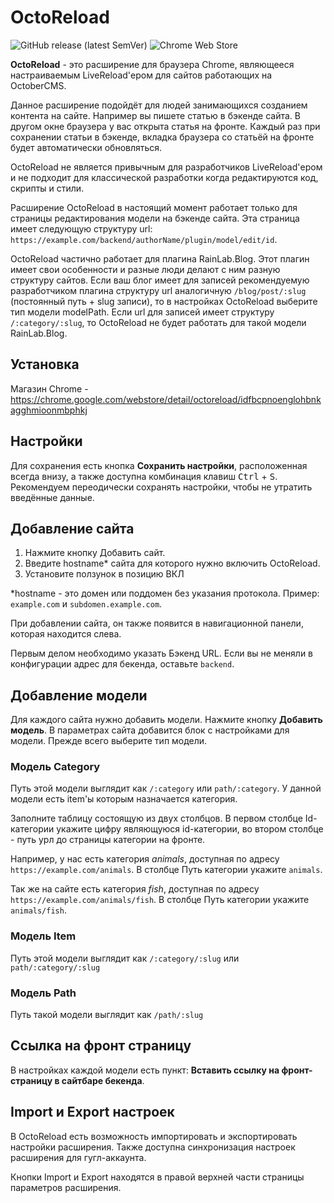 # OctoReload

![GitHub release (latest SemVer)](https://img.shields.io/github/v/release/Web-VPF/octoreload?logo=github)
![Chrome Web Store](https://img.shields.io/chrome-web-store/users/idfbcpnoenglohbnkagghmioonmbphkj?label=Crome%20users&logo=google%20chrome&logoColor=%23dadada)

**OctoReload** - это расширение для браузера Chrome, являющееся настраиваемым LiveReload'ером для сайтов работающих на OctoberCMS.

Данное расширение подойдёт для людей занимающихся созданием контента на сайте. Например вы пишете статью в бэкенде сайта. В другом окне браузера у вас открыта статья на фронте. Каждый раз при сохранении статьи в бэкенде, вкладка браузера со статьёй на фронте будет автоматически обновляться.

OctoReload не является привычным для разработчиков LiveReload'ером и не подходит для классической разработки когда редактируются код, скрипты и стили.

Расширение OctoReload в настоящий момент работает только для страницы редактирования модели на бэкенде сайта. Эта страница имеет следующую структуру url: `https://example.com/backend/authorName/plugin/model/edit/id`.

OctoReload частично работает для плагина RainLab.Blog. Этот плагин имеет свои особенности и разные люди делают с ним разную структуру сайтов. Если ваш блог имеет для записей рекомендуемую разработчиком плагина структуру url аналогичную `/blog/post/:slug` (постоянный путь + slug записи), то в настройках OctoReload выберите тип модели modelPath. Если url для записей имеет структуру `/:category/:slug`, то OctoReload не будет работать для такой модели RainLab.Blog.

## Установка

Магазин Chrome - https://chrome.google.com/webstore/detail/octoreload/idfbcpnoenglohbnkagghmioonmbphkj

## Настройки

Для сохранения есть кнопка **Сохранить настройки**, расположенная всегда внизу, а также доступна комбинация клавиш <kbd>Ctrl</kbd> + <kbd>S</kbd>. Рекомендуем переодически сохранять настройки, чтобы не утратить введённые данные.

## Добавление сайта

1. Нажмите кнопку Добавить сайт.
2. Введите hostname* сайта для которого нужно включить OctoReload.
3. Установите ползунок в позицию ВКЛ

*hostname - это домен или поддомен без указания протокола. Пример: `example.com` и `subdomen.example.com`.

При добавлении сайта, он также появится в навигационной панели, которая находится слева.

Первым делом необходимо указать Бэкенд URL. Если вы не меняли в конфигурации адрес для бекенда, оставьте `backend`.

## Добавление модели

Для каждого сайта нужно добавить модели. Нажмите кнопку **Добавить модель**. В параметрах сайта добавится блок с настройками для модели. Прежде всего выберите тип модели.

### Модель Category

Путь этой модели выглядит как `/:category` или `path/:category`. У данной модели есть item'ы которым назначается категория.

Заполните таблицу состоящую из двух столбцов. В первом столбце Id-категории укажите цифру являющуюся id-категории, во втором столбце - путь урл до страницы категории на фронте.

Например, у нас есть категория _animals_, доступная по адресу `https://example.com/animals`. В столбце Путь категории укажите `animals`.

Так же на сайте есть категория _fish_, доступная по адресу `https://example.com/animals/fish`. В столбце Путь категории укажите `animals/fish`.

### Модель Item

Путь этой модели выглядит как `/:category/:slug` или `path/:category/:slug`

### Модель Path

Путь такой модели выглядит как `/path/:slug`

## Ссылка на фронт страницу

В настройках каждой модели есть пункт: **Вставить ссылку на фронт-страницу в сайтбаре бекенда**.

## Import и Export настроек

В OctoReload есть возможность импортировать и экспортировать настройки расширения. Также доступна синхронизация настроек расширения для гугл-аккаунта.

Кнопки Import и Export находятся в правой верхней части страницы параметров расширения.
